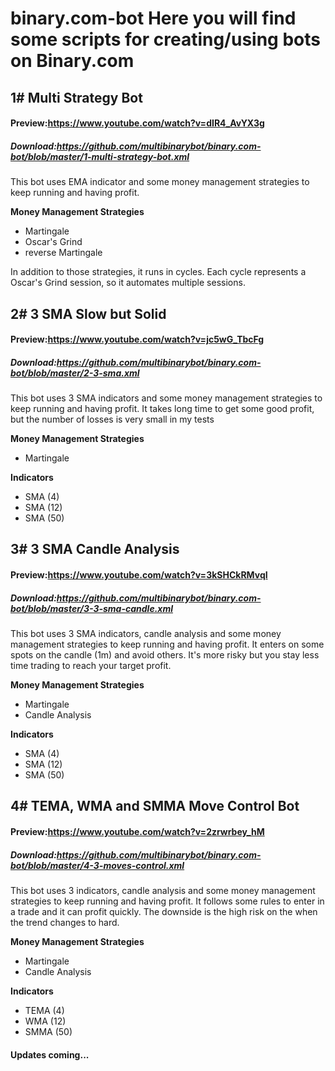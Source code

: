 # binary.com-bot Here you will find some scripts for creating/using bots on Binary.com
<b><h2>1# Multi Strategy Bot</h2></b>
<h4><b>Preview:<a href="https://www.youtube.com/watch?v=dIR4_AvYX3g">https://www.youtube.com/watch?v=dIR4_AvYX3g</a></b> </h4>
<h5><b>Download:<a href="https://github.com/multibinarybot/binary.com-bot/blob/master/1-multi-strategy-bot.xml">https://github.com/multibinarybot/binary.com-bot/blob/master/1-multi-strategy-bot.xml</a></b> </h5>
<p>This bot uses EMA indicator and some money management strategies to keep running and having profit.</p>
<p><b>Money Management Strategies</b></p>
<ul>
    <li>Martingale</li>
    <li>Oscar's Grind</li>
    <li>reverse Martingale</li>
</ul>
<p>In addition to those strategies, it runs in cycles. Each cycle represents a Oscar's Grind session, so it automates multiple sessions.</p>
<b><h2>2# 3 SMA Slow but Solid</h2></b>
<h4><b>Preview:<a href="https://www.youtube.com/watch?v=jc5wG_TbcFg">https://www.youtube.com/watch?v=jc5wG_TbcFg</a></b> </h4>
<h5><b>Download:<a href="https://github.com/multibinarybot/binary.com-bot/blob/master/2-3-sma.xml">https://github.com/multibinarybot/binary.com-bot/blob/master/2-3-sma.xml</a></b> </h5>
<p>This bot uses 3 SMA indicators and some money management strategies to keep running and having profit. It takes long time to get some good profit, but the number of losses is very small in my tests</p>
<p><b>Money Management Strategies</b></p>
<ul>
    <li>Martingale</li>
</ul>
<p><b>Indicators</b></p>
<ul>
    <li>SMA (4)</li>
    <li>SMA (12)</li>
    <li>SMA (50)</li>
</ul>
<b><h2>3# 3 SMA Candle Analysis</h2></b>
<h4><b>Preview:<a href="https://www.youtube.com/watch?v=3kSHCkRMvqI">https://www.youtube.com/watch?v=3kSHCkRMvqI</a></b> </h4>
<h5><b>Download:<a href="https://github.com/multibinarybot/binary.com-bot/blob/master/3-3-sma-candle.xml">https://github.com/multibinarybot/binary.com-bot/blob/master/3-3-sma-candle.xml</a></b> </h5>
<p>This bot uses 3 SMA indicators, candle analysis and some money management strategies to keep running and having profit. It enters on some spots on the candle (1m) and avoid others. It's more risky but you stay less time trading to reach your target profit.</p>
<p><b>Money Management Strategies</b></p>
<ul>
    <li>Martingale</li>
    <li>Candle Analysis</li>
</ul>
<p><b>Indicators</b></p>
<ul>
    <li>SMA (4)</li>
    <li>SMA (12)</li>
    <li>SMA (50)</li>
</ul>
<b><h2>4# TEMA, WMA and SMMA Move Control Bot</h2></b>
<h4><b>Preview:<a href="https://www.youtube.com/watch?v=2zrwrbey_hM">https://www.youtube.com/watch?v=2zrwrbey_hM</a></b> </h4>
<h5><b>Download:<a href="https://github.com/multibinarybot/binary.com-bot/blob/master/4-3-moves-control.xml">https://github.com/multibinarybot/binary.com-bot/blob/master/4-3-moves-control.xml</a></b> </h5>
<p>This bot uses 3 indicators, candle analysis and some money management strategies to keep running and having profit. It follows some rules to enter in a trade and it can profit quickly. The downside is the high risk on the when the trend changes to hard.</p>
<p><b>Money Management Strategies</b></p>
<ul>
    <li>Martingale</li>
    <li>Candle Analysis</li>
</ul>
<p><b>Indicators</b></p>
<ul>
    <li>TEMA (4)</li>
    <li>WMA (12)</li>
    <li>SMMA (50)</li>
</ul>
<h4>Updates coming...</h4>
